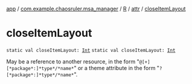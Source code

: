 [app](../../../index.md) / [com.example.chaosruler.msa_manager](../../index.md) / [R](../index.md) / [attr](index.md) / [closeItemLayout](.)

# closeItemLayout

`static val closeItemLayout: `[`Int`](https://kotlinlang.org/api/latest/jvm/stdlib/kotlin/-int/index.html)
`static val closeItemLayout: `[`Int`](https://kotlinlang.org/api/latest/jvm/stdlib/kotlin/-int/index.html)

May be a reference to another resource, in the form "`@[+][*package*:]*type*/*name*`" or a theme attribute in the form "`?[*package*:]*type*/*name*`".

